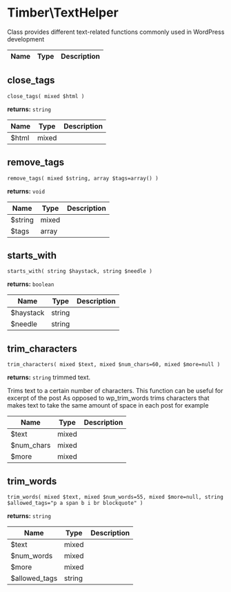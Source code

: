
# Timber\TextHelper
Class provides different text-related functions commonly used in WordPress development



Name | Type | Description
---- | ---- | -----------

## close_tags
`close_tags( mixed $html )`

**returns:** `string` 

Name | Type | Description
---- | ---- | -----------
$html | mixed | 



## remove_tags
`remove_tags( mixed $string, array $tags=array() )`

**returns:** `void` 

Name | Type | Description
---- | ---- | -----------
$string | mixed | 
$tags | array | 



## starts_with
`starts_with( string $haystack, string $needle )`

**returns:** `boolean` 

Name | Type | Description
---- | ---- | -----------
$haystack | string | 
$needle | string | 



## trim_characters
`trim_characters( mixed $text, mixed $num_chars=60, mixed $more=null )`

**returns:** `string` trimmed text.

Trims text to a certain number of characters. This function can be useful for excerpt of the post As opposed to wp_trim_words trims characters that makes text to take the same amount of space in each post for example

Name | Type | Description
---- | ---- | -----------
$text | mixed | 
$num_chars | mixed | 
$more | mixed | 



## trim_words
`trim_words( mixed $text, mixed $num_words=55, mixed $more=null, string $allowed_tags="p a span b i br blockquote" )`

**returns:** `string` 

Name | Type | Description
---- | ---- | -----------
$text | mixed | 
$num_words | mixed | 
$more | mixed | 
$allowed_tags | string | 






